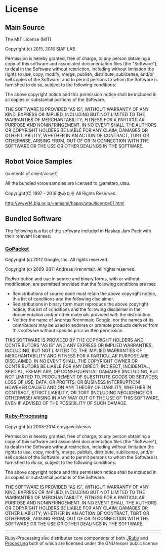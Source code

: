 # License

## Main Source

The MIT License (MIT)

Copyright (c) 2015, 2016 SIAF LAB.

Permission is hereby granted, free of charge, to any person obtaining a copy
of this software and associated documentation files (the "Software"), to deal
in the Software without restriction, including without limitation the rights
to use, copy, modify, merge, publish, distribute, sublicense, and/or sell
copies of the Software, and to permit persons to whom the Software is
furnished to do so, subject to the following conditions:

The above copyright notice and this permission notice shall be included in
all copies or substantial portions of the Software.

THE SOFTWARE IS PROVIDED "AS IS", WITHOUT WARRANTY OF ANY KIND, EXPRESS OR
IMPLIED, INCLUDING BUT NOT LIMITED TO THE WARRANTIES OF MERCHANTABILITY,
FITNESS FOR A PARTICULAR PURPOSE AND NONINFRINGEMENT. IN NO EVENT SHALL THE
AUTHORS OR COPYRIGHT HOLDERS BE LIABLE FOR ANY CLAIM, DAMAGES OR OTHER
LIABILITY, WHETHER IN AN ACTION OF CONTRACT, TORT OR OTHERWISE, ARISING FROM,
OUT OF OR IN CONNECTION WITH THE SOFTWARE OR THE USE OR OTHER DEALINGS IN
THE SOFTWARE.

## Robot Voice Samples
(contents of client/voice/)

All the bundled voice samples are licensed to @amitaro_utau.

Copyright(C) 1997 - 2016 あみたろ All Rights Reserved.

http://www14.big.or.jp/~amiami/happy/utau/licence01.html

## Bundled Software

The following is a list of the software included in Haskap Jam Pack with their
relevant licenses:

### [GoPacket](https://github.com/google/gopacket)

Copyright (c) 2012 Google, Inc. All rights reserved.

Copyright (c) 2009-2011 Andreas Krennmair. All rights reserved.

Redistribution and use in source and binary forms, with or without
modification, are permitted provided that the following conditions are
met:

   * Redistributions of source code must retain the above copyright
notice, this list of conditions and the following disclaimer.
   * Redistributions in binary form must reproduce the above
copyright notice, this list of conditions and the following disclaimer
in the documentation and/or other materials provided with the
distribution.
   * Neither the name of Andreas Krennmair, Google, nor the names of its
contributors may be used to endorse or promote products derived from
this software without specific prior written permission.

THIS SOFTWARE IS PROVIDED BY THE COPYRIGHT HOLDERS AND CONTRIBUTORS
"AS IS" AND ANY EXPRESS OR IMPLIED WARRANTIES, INCLUDING, BUT NOT
LIMITED TO, THE IMPLIED WARRANTIES OF MERCHANTABILITY AND FITNESS FOR
A PARTICULAR PURPOSE ARE DISCLAIMED. IN NO EVENT SHALL THE COPYRIGHT
OWNER OR CONTRIBUTORS BE LIABLE FOR ANY DIRECT, INDIRECT, INCIDENTAL,
SPECIAL, EXEMPLARY, OR CONSEQUENTIAL DAMAGES (INCLUDING, BUT NOT
LIMITED TO, PROCUREMENT OF SUBSTITUTE GOODS OR SERVICES; LOSS OF USE,
DATA, OR PROFITS; OR BUSINESS INTERRUPTION) HOWEVER CAUSED AND ON ANY
THEORY OF LIABILITY, WHETHER IN CONTRACT, STRICT LIABILITY, OR TORT
(INCLUDING NEGLIGENCE OR OTHERWISE) ARISING IN ANY WAY OUT OF THE USE
OF THIS SOFTWARE, EVEN IF ADVISED OF THE POSSIBILITY OF SUCH DAMAGE.

### [Ruby-Processing](https://github.com/jashkenas/ruby-processing)

Copyright (c) 2008-2014 omygawshkenas

Permission is hereby granted, free of charge,
to any person obtaining a copy of this software
and associated documentation files (the "Software"),
to deal in the Software without restriction,
including without limitation the rights to use,
copy, modify, merge, publish, distribute, sublicense,
and/or sell copies of the Software, and to permit
persons to whom the Software is furnished to do so,
subject to the following conditions:

The above copyright notice and this permission
notice shall be included in all copies or substantial
portions of the Software.

THE SOFTWARE IS PROVIDED "AS IS", WITHOUT WARRANTY
OF ANY KIND, EXPRESS OR IMPLIED, INCLUDING BUT NOT
LIMITED TO THE WARRANTIES OF MERCHANTABILITY,
FITNESS FOR A PARTICULAR PURPOSE AND NONINFRINGEMENT.
IN NO EVENT SHALL THE AUTHORS OR COPYRIGHT HOLDERS
BE LIABLE FOR ANY CLAIM, DAMAGES OR OTHER LIABILITY,
WHETHER IN AN ACTION OF CONTRACT, TORT OR OTHERWISE,
ARISING FROM, OUT OF OR IN CONNECTION WITH THE
SOFTWARE OR THE USE OR OTHER DEALINGS IN THE SOFTWARE.
___
Ruby-Processing also distributes core components
of both [JRuby][] and [Processing][] both of which are
licensed under the GNU lesser public license

[jruby]: http://www.jruby.org/
[processing]: http://www.processing.org/
